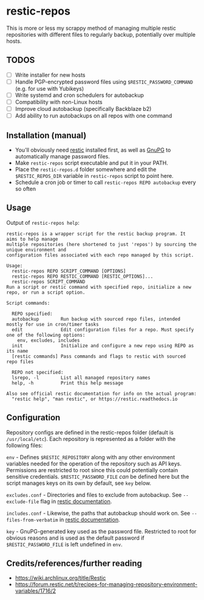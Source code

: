 # restic-repos

This is more or less my scrappy method of managing multiple restic repositories with different files to regularly backup, potentially over multiple hosts. 

## TODOS
- [ ] Write installer for new hosts
- [ ] Handle PGP-encrypted password files using `$RESTIC_PASSWORD_COMMAND` (e.g. for use with Yubikeys)
- [ ] Write systemd and cron schedulers for autobackup
- [ ] Compatibility with non-Linux hosts
- [ ] Improve cloud autobackup (specifically Backblaze b2)
- [ ] Add ability to run autobackups on all repos with one command

## Installation (manual)

- You'll obviously need [restic](https://github.com/restic/restic) installed first, as well as [GnuPG](https://github.com/gpg/gnupg) to automatically manage password files.
- Make `restic-repos` script executable and put it in your PATH.
- Place the `restic-repos.d` folder somewhere and edit the `$RESTIC_REPOS_DIR` variable in `restic-repos` script to point here.
- Schedule a cron job or timer to call `restic-repos REPO autobackup` every so often

## Usage

Output of `restic-repos help`:

```
restic-repos is a wrapper script for the restic backup program. It aims to help manage
multiple repositories (here shortened to just 'repos') by sourcing the unique environment and
configuration files associated with each repo managed by this script.

Usage:
  restic-repos REPO SCRIPT_COMMAND [OPTIONS]
  restic-repos REPO RESTIC_COMMAND [RESTIC_OPTIONS]...
  restic-repos SCRIPT_COMMAND
Run a script or restic command with specified repo, initialize a new repo, or run a script option.

Script commands:

  REPO specified:
  autobackup        Run backup with sourced repo files, intended mostly for use in cron/timer tasks
  edit              Edit configuration files for a repo. Must specify one of the following options:
    env, excludes, includes
  init              Initialize and configure a new repo using REPO as its name
  [restic commands] Pass commands and flags to restic with sourced repo files

  REPO not specified:
  lsrepo, -l        List all managed repository names
  help, -h          Print this help message

Also see official restic documentation for info on the actual program:
  "restic help", "man restic", or https://restic.readthedocs.io
```

## Configuration

Repository configs are defined in the restic-repos folder (default is `/usr/local/etc`). Each repository is represented as a folder with the following files:

`env` - Defines `$RESTIC_REPOSITORY` along with any other environment variables needed for the operation of the repository such as API keys. Permissions are restricted to root since this could potentially contain sensitive credentials. `$RESTIC_PASSWORD_FILE` *can* be defined here but the script manages keys on its own by default, see `key` below.

`excludes.conf` - Directories and files to exclude from autobackup. See `--exclude-file` flag in [restic documentation](https://restic.readthedocs.io/en/latest/040_backup.html#excluding-files).

`includes.conf` - Likewise, the paths that autobackup should work on. See `--files-from-verbatim` in [restic documentation](https://restic.readthedocs.io/en/latest/040_backup.html#including-files).

`key` - GnuPG-generated key used as the password file. Restricted to root for obvious reasons and is used as the default password if `$RESTIC_PASSWORD_FILE` is left undefined in `env`.

## Credits/references/further reading
- https://wiki.archlinux.org/title/Restic
- https://forum.restic.net/t/recipes-for-managing-repository-environment-variables/1716/2
